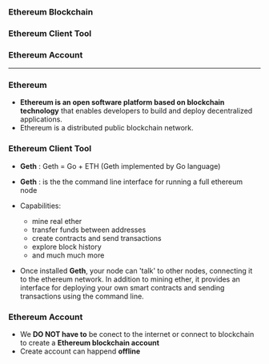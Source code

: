 ### Ethereum Blockchain
### Ethereum Client Tool
### Ethereum Account

----------------------------------------------------------

### Ethereum
*  **Ethereum is an open software platform based on blockchain technology** that enables developers to build and deploy decentralized applications.
* Ethereum is a distributed public blockchain network.

### Ethereum Client Tool

* **Geth** : Geth = Go + ETH (Geth implemented by Go language)
* **Geth** : is the the command line interface for running a full ethereum node
* Capabilities: 
  * mine real ether
  * transfer funds between addresses
  * create contracts and send transactions
  * explore block history
  * and much much more

* Once installed **Geth**, your node can 'talk' to other nodes, connecting it to the ethereum network. In addition to mining ether, it provides an interface for deploying your own smart contracts and sending transactions using the command line.

### Ethereum Account
* We **DO NOT have to** be conect to the internet or connect to blockchain to create a **Ethereum blockchain account**
* Create account can happend **offline**
